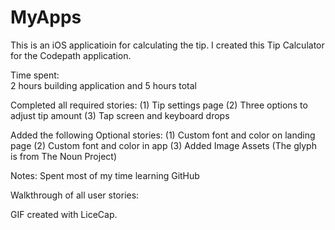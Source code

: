 # MyApps

This is an iOS applicatioin for calculating the tip. 
I created this Tip Calculator for the Codepath application.

Time spent:  
2 hours building application and 5 hours total

Completed all required stories:
(1) Tip settings page
(2) Three options to adjust tip amount
(3) Tap screen and keyboard drops

Added the following Optional stories:
(1) Custom font and color on landing page
(2) Custom font and color in app
(3) Added Image Assets (The glyph is from The Noun Project)

Notes:
Spent most of my time learning GitHub

Walkthrough of all user stories:




GIF created with LiceCap. 

